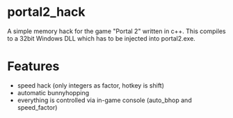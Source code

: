 # portal2_hack
A simple memory hack for the game "Portal 2" written in c++.
This compiles to a 32bit Windows DLL which has to be injected into portal2.exe.

# Features
- speed hack (only integers as factor, hotkey is shift)
- automatic bunnyhopping
- everything is controlled via in-game console (auto_bhop and speed_factor)
